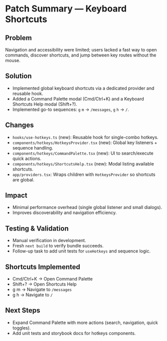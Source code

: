 # Patch Summary — Keyboard Shortcuts

## Problem
Navigation and accessibility were limited; users lacked a fast way to open commands, discover shortcuts, and jump between key routes without the mouse.

## Solution
- Implemented global keyboard shortcuts via a dedicated provider and reusable hook.
- Added a Command Palette modal (Cmd/Ctrl+K) and a Keyboard Shortcuts Help modal (Shift+?).
- Implemented go-to sequences: `g` `m` → `/messages`, `g` `h` → `/`.

## Changes
- `hooks/use-hotkeys.ts` (new): Reusable hook for single-combo hotkeys.
- `components/hotkeys/HotkeysProvider.tsx` (new): Global key listeners + sequence handling.
- `components/hotkeys/CommandPalette.tsx` (new): UI to search/execute quick actions.
- `components/hotkeys/ShortcutsHelp.tsx` (new): Modal listing available shortcuts.
- `app/providers.tsx`: Wraps children with `HotkeysProvider` so shortcuts are global.

## Impact
- Minimal performance overhead (single global listener and small dialogs).
- Improves discoverability and navigation efficiency.

## Testing & Validation
- Manual verification in development.
- Fresh `next build` to verify bundle succeeds.
- Follow-up task to add unit tests for `useHotkeys` and sequence logic.

## Shortcuts Implemented
- Cmd/Ctrl+K → Open Command Palette
- Shift+? → Open Shortcuts Help
- g m → Navigate to `/messages`
- g h → Navigate to `/`

## Next Steps
- Expand Command Palette with more actions (search, navigation, quick toggles).
- Add unit tests and storybook docs for hotkeys components.
